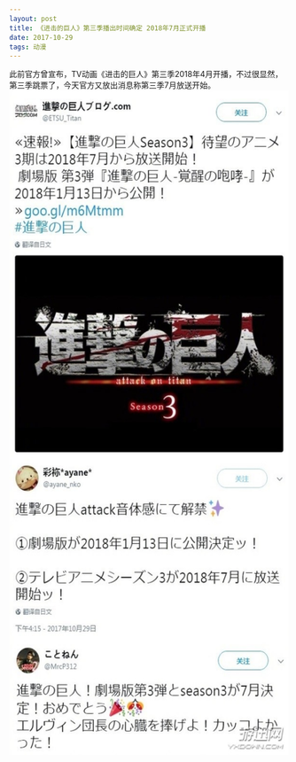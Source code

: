 ```yaml
---
layout: post
title: 《进击的巨人》第三季播出时间确定 2018年7月正式开播
date: 2017-10-29
tags: 动漫   
---
```

  此前官方曾宣布，TV动画《进击的巨人》第三季2018年4月开播，不过很显然，第三季跳票了，今天官方又放出消息称第三季7月放送开始。
<img src="/images/posts/Xcode8/111.png" height="1200" width="600">  
```










